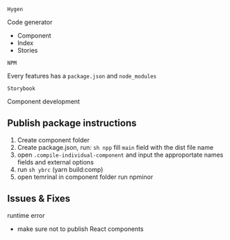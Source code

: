 `Hygen`

Code generator

- Component
- Index
- Stories

`NPM`

Every features has a `package.json` and `node_modules`

`Storybook`

Component development

## Publish package instructions

1. Create component folder
2. Create package.json, run: `sh npp` fill `main` field with the dist file name
3. open `.compile-individual-component` and input the approportate names fields and external options
4. run ```sh ybrc``` (yarn build:comp)
5. open temrinal in component folder run npminor <commit message>

## Issues & Fixes

runtime error

- make sure not to publish React components
